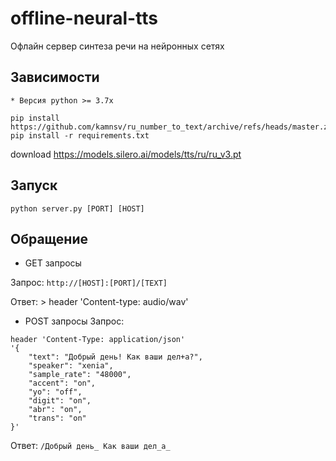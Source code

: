 # offline-neural-tts
 Офлайн сервер синтеза речи на нейронных сетях
 
## Зависимости

	* Версия python >= 3.7x
	
```
pip install https://github.com/kamnsv/ru_number_to_text/archive/refs/heads/master.zip
pip install -r requirements.txt 
```
download https://models.silero.ai/models/tts/ru/ru_v3.pt


## Запуск

```
python server.py [PORT] [HOST]
```

## Обращение

* GET запросы

Запрос: `http://[HOST]:[PORT]/[TEXT]`

Ответ: > header 'Content-type: audio/wav'

* POST запросы
Запрос: 
```
header 'Content-Type: application/json' 
'{
    "text": "Добрый день! Как ваши дел+а?",
    "speaker": "xenia",
    "sample_rate": "48000", 
    "accent": "on", 
    "yo": "off",
    "digit": "on", 
    "abr": "on", 
    "trans": "on" 
}'
```
Ответ: `/Добрый день_ Как ваши дел_а_`
